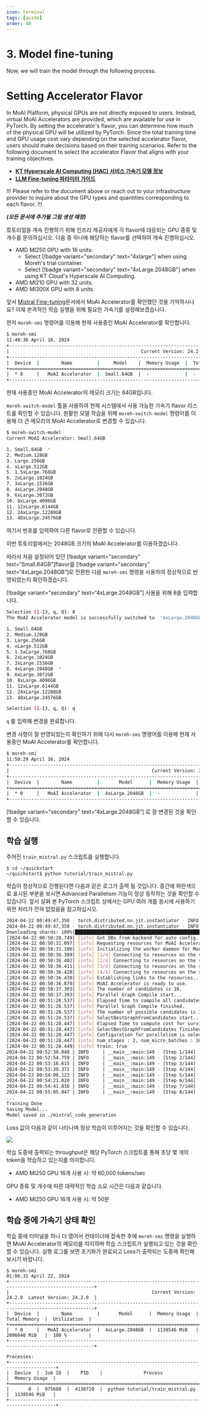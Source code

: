```yaml
---
icon: terminal
tags: [guide]
order: 40
---
```


# 3. Model fine-tuning

Now, we will train the model through the following process. 

# **Setting Accelerator Flavor**

In MoAI Platform, physical GPUs are not directly exposed to users. Instead, virtual MoAI Accelerators are provided, which are available for use in PyTorch. By setting the accelerator's flavor, you can determine how much of the physical GPU will be utilized by PyTorch. Since the total training time and GPU usage cost vary depending on the selected accelerator flavor, users should make decisions based on their training scenarios. Refer to the following document to select the accelerator Flavor that aligns with your training objectives.

- **[KT Hyperscale AI Computing (HAC) 서비스 가속기 모델 정보](/Supported_Documents/KT_HAC_Models_Info.md)** 
- **[LLM Fine-tuning 파라미터 가이드](/Supported_Documents/LLM_param_guide.md)**

!!!
Please refer to the document above or reach out to your infrastructure provider to inquire about the GPU types and quantities corresponding to each flavor.
!!!

***(모든 문서에 추가될 그림 생성 예정)***

튜토리얼을 계속 진행하기 위해 인프라 제공자에게 각 flavor에 대응되는 GPU 종류 및 개수를 문의하십시오. 다음 중 하나에 해당하는 flavor를 선택하여 계속 진행하십시오.

- AMD MI250 GPU with 16 units:
    - Select [!badge variant="secondary" text="4xlarge"] when using Moreh's trial container.
    - Select [!badge variant="secondary" text="4xLarge.2048GB"] when using KT Cloud's Hyperscale AI Computing.
- AMD MI210 GPU with 32 units.
- AMD MI300X GPU with 8 units.


앞서 [Mistral Fine-tuning](index.md)문서에서 MoAI Accelerator를 확인했던 것을 기억하시나요? 이제 본격적인 학습 실행을 위해 필요한 가속기를 설정해보겠습니다.

먼저 `moreh-smi` 명령어를 이용해 현재 사용중인 MoAI Accelerator를 확인합니다.

```bash
$ moreh-smi
11:40:36 April 16, 2024
+-------------------------------------------------------------------------------------------------+
|                                                Current Version: 24.2.0  Latest Version: 24.2.0  |
+-------------------------------------------------------------------------------------------------+
|  Device  |        Name         |     Model    |  Memory Usage  |  Total Memory  |  Utilization  |
+=================================================================================================+
|  * 0     |   MoAI Accelerator  |  Small.64GB  |  -             |  -             |  -            |
+-------------------------------------------------------------------------------------------------+
```

현재 사용중인 MoAI Accelerator의 메모리 크기는 64GB입니다. 

`moreh-switch-model` 툴을 사용하여 현재 시스템에서 사용 가능한 가속기 flavor 리스트를 확인할 수 있습니다. 원활한 모델 학습을 위해 `moreh-switch-model` 명령어를 이용해 더 큰 메모리의 MoAI Accelerator로 변경할 수 있습니다. 

```bash
$ moreh-switch-model
Current MoAI Accelerator: Small.64GB

1. Small.64GB  *
2. Medium.128GB
3. Large.256GB
4. xLarge.512GB
5. 1.5xLarge.768GB
6. 2xLarge.1024GB
7. 3xLarge.1536GB
8. 4xLarge.2048GB
9. 6xLarge.3072GB
10. 8xLarge.4096GB
11. 12xLarge.6144GB
12. 24xLarge.12288GB
13. 48xLarge.24576GB
```

여기서 번호를 입력하여 다른 flavor로 전환할 수 있습니다. 

이번 튜토리얼에서는 2048GB 크기의 MoAI Accelerator를 이용하겠습니다.

따라서 처음 설정되어 있던 [!badge variant="secondary" text=“Small.64GB”]flavor를 [!badge variant="secondary" text=“4xLarge.2048GB”]로 전환한 다음 `moreh-smi` 명령을 사용하여 정상적으로 반영되었는지 확인하겠습니다. 

[!badge variant="secondary" text=“4xLarge.2048GB”] 사용을 위해 8을 입력합니다.


```bash
Selection (1-13, q, Q): 8
The MoAI Accelerator model is successfully switched to  "4xLarge.2048GB".

1. Small.64GB
2. Medium.128GB
3. Large.256GB
4. xLarge.512GB
5. 1.5xLarge.768GB
6. 2xLarge.1024GB
7. 3xLarge.1536GB
8. 4xLarge.2048GB  *
9. 6xLarge.3072GB
10. 8xLarge.4096GB
11. 12xLarge.6144GB
12. 24xLarge.12288GB
13. 48xLarge.24576GB

Selection (1-13, q, Q): q
```

`q` 를 입력해 변경을 완료합니다.

변경 사항이 잘 반영되었는지 확인하기 위해 다시 `moreh-smi` 명령어를 이용해 현재 사용중인 MoAI Accelerator를 확인합니다.

```bash
$ moreh-smi
11:50:29 April 16, 2024
+-----------------------------------------------------------------------------------------------------+
|                                                    Current Version: 24.2.0  Latest Version: 24.2.0  |
+-----------------------------------------------------------------------------------------------------+
|  Device  |        Name         |       Model      |  Memory Usage  |  Total Memory  |  Utilization  |
+=====================================================================================================+
|  * 0     |   MoAI Accelerator  |  4xLarge.2048GB  |  -             |  -             |  -            |
+-----------------------------------------------------------------------------------------------------+
```

[!badge variant="secondary" text=“4xLarge.2048GB”] 로 잘 변경된 것을 확인할 수 있습니다.

## 학습 실행

주어진 `train_mistral.py` 스크립트를 실행합니다.

```
$ cd ~/quickstart
~/quickstart$ python tutorial/train_mistral.py
```

학습이 정상적으로 진행된다면 다음과 같은 로그가 출력 될 것입니다. 중간에 파란색으로 표시된 부분을 보시면 Advanced Parallelism 기능이 정상 동작하는 것을 확인할 수 있습니다. 앞서 살펴 본 PyTorch 스크립트 상에서는 GPU 여러 개를 동시에 사용하기 위한 처리가 전혀 없었음을 참고하십시오.

```bash
2024-04-22 00:49:47,350 - torch.distributed.nn.jit.instantiator - INFO - Created a temporary directory at /tmp/tmp467j9vtp
2024-04-22 00:49:47,350 - torch.distributed.nn.jit.instantiator - INFO - Writing /tmp/tmp467j9vtp/_remote_module_non_scriptable.py
Downloading shards: 100%|███████████████████████████████████████████████████████████████████████████████████████████████████████████████████████████████████████████████████████████████████████████████████████████████████| 2/2 [00:00<00:00, 7345.54it/s]Loading checkpoint shards: 100%|██████████████████████████████████████████████████████████████████████████████████████████████████████████████████████████████████████████████████████████████████████████████████████████████| 2/2 [00:08<00:00,  4.17s/it]total_step: 144
[2024-04-22 00:50:28.749] [info] Got DBs from backend for auto config.
[2024-04-22 00:50:31.097] [info] Requesting resources for MoAI Accelerator from the server...
[2024-04-22 00:50:31.106] [info] Initializing the worker daemon for MoAI Accelerator
[2024-04-22 00:50:36.389] [info] [1/4] Connecting to resources on the server (192.168.110.19:24155)...
[2024-04-22 00:50:36.402] [info] [2/4] Connecting to resources on the server (192.168.110.44:24155)...
[2024-04-22 00:50:36.411] [info] [3/4] Connecting to resources on the server (192.168.110.75:24155)...
[2024-04-22 00:50:36.420] [info] [4/4] Connecting to resources on the server (192.168.110.96:24155)...
[2024-04-22 00:50:36.430] [info] Establishing links to the resources...
[2024-04-22 00:50:36.870] [info] MoAI Accelerator is ready to use.
[2024-04-22 00:50:37.303] [info] The number of candidates is 16.
[2024-04-22 00:50:37.303] [info] Parallel Graph Compile start...
[2024-04-22 00:51:26.537] [info] Elapsed Time to compile all candidates = 49233 [ms]
[2024-04-22 00:51:26.537] [info] Parallel Graph Compile finished.
[2024-04-22 00:51:26.537] [info] The number of possible candidates is 3.
[2024-04-22 00:51:26.537] [info] SelectBestGraphFromCandidates start...
[2024-04-22 00:51:28.447] [info] Elapsed Time to compute cost for survived candidates = 1909 [ms]
[2024-04-22 00:51:28.447] [info] SelectBestGraphFromCandidates finished.
[2024-04-22 00:51:28.447] [info] Configuration for parallelism is selected.
[2024-04-22 00:51:28.447] [info] num_stages : 2, num_micro_batches : 16, batch_per_device : 1, No TP, recomputation : false, distribute_param : true
[2024-04-22 00:51:28.449] [info] train: true
2024-04-22 00:52:30.848 | INFO     | __main__:main:149 - [Step 1/144] | Loss: 1.2421875 | Duration: 66.07 | Throughput: 7935.39 tokens/sec
2024-04-22 00:52:54.759 | INFO     | __main__:main:149 - [Step 2/144] | Loss: 0.83203125 | Duration: 10.72 | Throughput: 48896.53 tokens/sec
2024-04-22 00:53:18.615 | INFO     | __main__:main:149 - [Step 3/144] | Loss: 0.9375 | Duration: 10.89 | Throughput: 48125.31 tokens/sec
2024-04-22 00:53:39.372 | INFO     | __main__:main:149 - [Step 4/144] | Loss: 0.8359375 | Duration: 7.54 | Throughput: 69569.39 tokens/sec
2024-04-22 00:54:00.123 | INFO     | __main__:main:149 - [Step 5/144] | Loss: 0.5546875 | Duration: 7.94 | Throughput: 65990.17 tokens/sec
2024-04-22 00:54:21.020 | INFO     | __main__:main:149 - [Step 6/144] | Loss: 0.60546875 | Duration: 7.62 | Throughput: 68839.33 tokens/sec
2024-04-22 00:54:41.816 | INFO     | __main__:main:149 - [Step 7/144] | Loss: 0.5625 | Duration: 7.58 | Throughput: 69184.80 tokens/sec
2024-04-22 00:55:05.847 | INFO     | __main__:main:149 - [Step 8/144] | Loss: 0.5625 | Duration: 11.13 | Throughput: 47089.87 tokens/sec
...
Training Done
Saving Model...
Model saved in ./mistral_code_generation
```

Loss 값이 다음과 같이 나타나며 정상 학습이 이루어지는 것을 확인할 수 있습니다.

![](loss.png)

학습 도중에 출력되는 throughput은 해당 PyTorch 스크립트를 통해 초당 몇 개의 token을 학습하고 있는지를 의미합니다.

- AMD MI250 GPU 16개 사용 시: 약 60,000 tokens/sec

GPU 종류 및 개수에 따른 대략적인 학습 소요 시간은 다음과 같습니다.

- AMD MI250 GPU 16개 사용 시: 약 50분

## 학습 중에 가속기 상태 확인

학습 중에 터미널을 하나 더 열어서 컨테이너에 접속한 후에 `moreh-smi` 명령을 실행하면 MoAI Accelerator의 메모리를 차지하며 학습 스크립트가 실행되고 있는 것을 확인할 수 있습니다. 실행 로그를 보면 초기화가 완료되고 Loss가 출력되는 도중에 확인해 보시기 바랍니다.

```
$ moreh-smi
01:06:31 April 22, 2024
+-----------------------------------------------------------------------------------------------------+
|                                                    Current Version: 24.2.0  Latest Version: 24.2.0  |
+-----------------------------------------------------------------------------------------------------+
|  Device  |        Name         |       Model      |  Memory Usage  |  Total Memory  |  Utilization  |
+=====================================================================================================+
|  * 0     |   MoAI Accelerator  |  4xLarge.2048GB  |  1138546 MiB   |  2096640 MiB   |  100 %        |
+-----------------------------------------------------------------------------------------------------+

Processes:
+---------------------------------------------------------------------------------------+                                                                                                                                                                  
|  Device  |  Job ID  |    PID    |               Process              |  Memory Usage  |
+=======================================================================================+
|       0  |  975688  |  4130720  |  python tutorial/train_mistral.py  |  1138546 MiB   |
+---------------------------------------------------------------------------------------+
```

